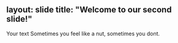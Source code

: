 layout: slide
title: "Welcome to our second slide!"
---
Your text
Sometimes you feel like a nut, sometimes you dont. 
